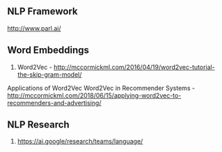 ## NLP Framework
http://www.parl.ai/

## Word Embeddings

1. Word2Vec - http://mccormickml.com/2016/04/19/word2vec-tutorial-the-skip-gram-model/

Applications of Word2Vec
Word2Vec in Recommender Systems - http://mccormickml.com/2018/06/15/applying-word2vec-to-recommenders-and-advertising/


## NLP Research 

1. https://ai.google/research/teams/language/
